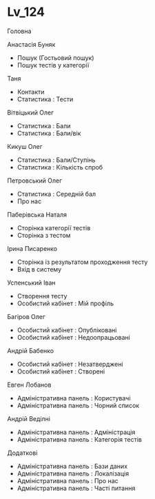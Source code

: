 Lv_124
======

Головна
  
Анастасія Буняк  
+ Пошук (Гостьовий пошук)
+ Пошук тестів у категорії

Таня
+ Контакти
+ Статистика : Тести
  
Вітвіцький Олег
+ Статистика : Бали
+ Статистика : Бали/вік
  
Кикуш Олег
+ Статистика : Бали/Ступінь
+ Статистика : Кількість спроб

Петровський Олег
+ Статистика : Середній бал
+ Про нас
  
Паберівська Наталя
+ Сторінка категорії тестів
+ Сторінка з тестом
  
Ірина Писаренко
+ Сторінка із результатом проходження тесту 
+ Вхід в систему
  
Успенський Іван
+ Створення тесту
+ Особистий кабінет : Мій профіль

Багіров Олег
+ Особистий кабінет : Опубліковані
+ Особистий кабінет : Недоопрацьовані
  
Андрій Бабенко
+ Особистий кабінет : Незатверджені
+ Особистий кабінет : Створені

Евген Лобанов
+ Адміністративна панель : Користувачі
+ Адміністративна панель : Чорний список
  
Андрій Веділні
+ Адміністративна панель : Адміністрація
+ Адміністративна панель : Категорія тестів 
  
Додаткові  
+ Адміністративна панель : Бази даних
+ Адміністративна панель : Локалізація
+ Адміністративна панель : Про нас
+ Адміністративна панель : Часті питання
